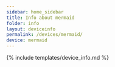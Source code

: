 ```yaml
---
sidebar: home_sidebar
title: Info about mermaid
folder: info
layout: deviceinfo
permalink: /devices/mermaid/
device: mermaid
---
```

{% include templates/device_info.md %}
